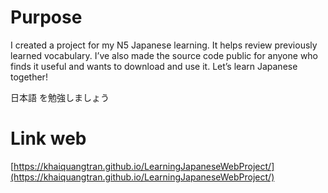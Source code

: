 # Purpose
I created a project for my N5 Japanese learning. It helps review previously learned vocabulary. I’ve also made the source code public for anyone who finds it useful and wants to download and use it. Let’s learn Japanese together!

日本語 を勉強しましょう

# Link web
[https://khaiquangtran.github.io/LearningJapaneseWebProject/](https://khaiquangtran.github.io/LearningJapaneseWebProject/)